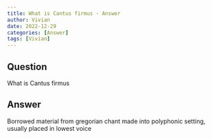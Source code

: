 ```yaml
---
title: What is Cantus firmus - Answer
author: Vivian
date: 2022-12-29
categories: [Answer]
tags: [Vivian]
---
```


## Question

What is Cantus firmus



## Answer

Borrowed material from gregorian chant made into polyphonic setting, usually placed in lowest voice